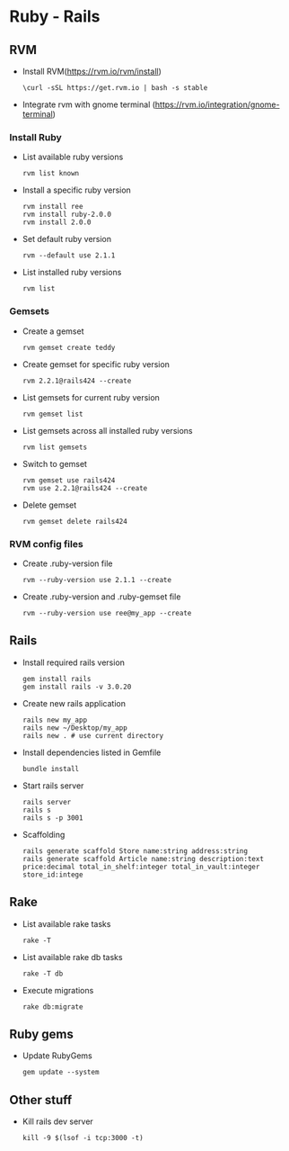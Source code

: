 # Ruby - Rails

## RVM

* Install RVM(https://rvm.io/rvm/install)

  `\curl -sSL https://get.rvm.io | bash -s stable`

* Integrate rvm with gnome terminal (https://rvm.io/integration/gnome-terminal)

### Install Ruby

* List available ruby versions

  `rvm list known`

* Install a specific ruby version

  ```
  rvm install ree
  rvm install ruby-2.0.0
  rvm install 2.0.0
  ```

* Set default ruby version

  `rvm --default use 2.1.1`

* List installed ruby versions

  `rvm list`

### Gemsets

* Create a gemset

  `rvm gemset create teddy`

* Create gemset for specific ruby version

  ```
  rvm 2.2.1@rails424 --create
  ```

* List gemsets for current ruby version

  `rvm gemset list`

* List gemsets across all installed ruby versions

  `rvm list gemsets`

* Switch to gemset

  ```
  rvm gemset use rails424
  rvm use 2.2.1@rails424 --create
  ```
  
* Delete gemset

  `rvm gemset delete rails424`

### RVM config files

* Create .ruby-version file

  `rvm --ruby-version use 2.1.1 --create`

* Create .ruby-version and .ruby-gemset file

  `rvm --ruby-version use ree@my_app --create`

## Rails

* Install required rails version

  ```
  gem install rails
  gem install rails -v 3.0.20
  ```

* Create new rails application

  ```
  rails new my_app
  rails new ~/Desktop/my_app
  rails new . # use current directory
  ```

* Install dependencies listed in Gemfile

  `bundle install`

* Start rails server

  ```
  rails server
  rails s
  rails s -p 3001
  ```

* Scaffolding

  ```
  rails generate scaffold Store name:string address:string
  rails generate scaffold Article name:string description:text price:decimal total_in_shelf:integer total_in_vault:integer store_id:intege
  ```

## Rake

* List available rake tasks

  `rake -T`

* List available rake db tasks

  `rake -T db`

* Execute migrations

  `rake db:migrate`
  
## Ruby gems

* Update RubyGems

  `gem update --system`

## Other stuff

* Kill rails dev server

  `kill -9 $(lsof -i tcp:3000 -t)`
